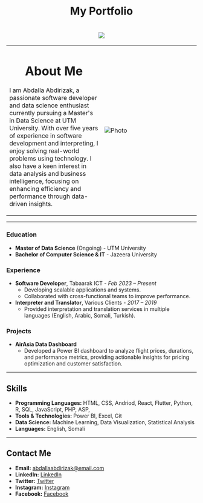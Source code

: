 <h1 align="center">My Portfolio</h1>

<h1 align="center">
  <img src="https://readme-typing-svg.herokuapp.com/?color=000000&size=35&center=true&vCenter=true&width=700&height=70&duration=4000&lines=Hello!+I'm+Abdalla+Abdirizak" />
</h1>
<table>
  <tbody>
    <tr>
      <td>
          <h1 align="center">About Me</h1>
          <p> I am Abdalla Abdirizak, a passionate software developer and data science enthusiast currently pursuing a Master's in Data Science at UTM University. With over five years of experience in software development and interpreting, I enjoy solving real-world problems using technology. I also have a keen interest in data analysis and business intelligence, focusing on enhancing efficiency and performance through data-driven insights.</p>
      </td>
      <td width="50%" rowspan="4">
        <img alt="Photo" src="./images/me.png" />
      </td>
    </tr>
   
   
  </tbody>
</table>

---

### Education
- **Master of Data Science** (Ongoing) - UTM University
- **Bachelor of Computer Science & IT** - Jazeera University

### Experience
- **Software Developer**, Tabaarak ICT - *Feb 2023 – Present*
    - Developing scalable applications and systems.
    - Collaborated with cross-functional teams to improve performance.
- **Interpreter and Translator**, Various Clients - *2017 – 2019*
    - Provided interpretation and translation services in multiple languages (English, Arabic, Somali, Turkish).

### Projects
- **AirAsia Data Dashboard**
    - Developed a Power BI dashboard to analyze flight prices, durations, and performance metrics, providing actionable insights for pricing optimization and customer satisfaction.

---

## Skills
- **Programming Languages:** HTML, CSS, Andriod, React, Flutter, Python, R, SQL, JavaScript, PHP, ASP, 
- **Tools & Technologies:** Power BI, Excel, Git
- **Data Science:** Machine Learning, Data Visualization, Statistical Analysis
- **Languages:** English, Somali

---

## Contact Me
- **Email:** abdallaabdirizak@email.com
- **LinkedIn:** [LinkedIn](http://linkedin.com/in/abdulaahi-abdirizak-5399501b1)
- **Twitter:** [Twitter](https://x.com/abdalleabdiriz6/)
- **Instagram:** [Instagram](https://www.instagram.com/abdalla_abdirizak_/profilecard/?igsh=aXk5Z2tmNWpuN2t2)
- **Facebook:** [Facebook](https://www.facebook.com/abdulaahi.abdirisaaq.9?mibextid=LQQJ4d)
